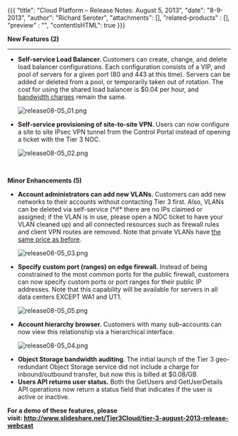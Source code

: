 {{{
  "title": "Cloud Platform – Release Notes: August 5, 2013",
  "date": "8-9-2013",
  "author": "Richard Seroter",
  "attachments": [],
  "related-products" : [],
  "preview" : "",
  "contentIsHTML": true
}}}

<p><strong>New Features (2)</strong>
</p>
<hr />
<ul>
  <li><strong>Self-service Load Balancer.&nbsp;</strong>Customers can create, change, and delete load balancer configurations. Each configuration consists of a VIP, and pool of servers for a given port (80 and 443 at this time). Servers can be added or deleted
    from a pool, or temporarily taken out of rotation. The cost for using the shared load balancer is $0.04 per hour, and <a href="http://help.tier3.com/entries/21823570-Tier-3-Bandwidth-Billing-Model" target="_blank">bandwidth charges</a> remain the
    same.
    <p><img src="https://t3n.zendesk.com/attachments/token/6nhavnhfgqq16wy/?name=release08-05_01.png" alt="release08-05_01.png" />
    </p>
  </li>
  <li><strong>Self-service provisioning of site-to-site VPN.&nbsp;</strong>Users can now configure a site to site IPsec VPN tunnel from the Control Portal instead of opening a ticket with the Tier 3 NOC.
    <br />
    <p><img src="https://t3n.zendesk.com/attachments/token/t7jrwoyoufy1ojm/?name=release08-05_02.png" alt="release08-05_02.png" />
    </p>
  </li>
</ul>
<p>&nbsp;</p>
<p><strong>Minor Enhancements (5)</strong>
</p>
<ul>
  <li><strong>Account administrators can add new VLANs.&nbsp;</strong>Customers can add new networks to their accounts without contacting Tier 3 first. Also, VLANs can be deleted via self-service (*if* there are no IPs claimed or assigned; if the VLAN is
    in use, please open a NOC ticket to have your VLAN cleaned up) and all connected resources such as firewall rules and client VPN routes are removed. Note that private VLANs have <a href="http://www.tier3.com/products/network/firewall" target="_blank">the same price as before</a>.
    <p><img src="https://t3n.zendesk.com/attachments/token/rhmfej5scwlv6tz/?name=release08-05_03.png" alt="release08-05_03.png" />
    </p>
  </li>
  <li><strong>Specify custom port (ranges) on edge firewall.&nbsp;</strong>Instead of being constrained to the most common ports for the public firewall, customers can now specify custom ports or port ranges for their public IP addresses. Note that this capability
    will be available for servers in all data centers EXCEPT WA1 and UT1.
    <p><img src="https://t3n.zendesk.com/attachments/token/p1fod3ppzlic3ik/?name=release08-05_05.png" alt="release08-05_05.png" />
    </p>
  </li>
  <li><strong>Account hierarchy browser.&nbsp;</strong>Customers with many sub-accounts can now view this relationship via a hierarchical interface.
    <p><img src="https://t3n.zendesk.com/attachments/token/vtff4mpyrlxtlqc/?name=release08-05_04.png" alt="release08-05_04.png" />
    </p>
  </li>
  <li><strong>Object Storage bandwidth auditing</strong>. The initial launch of the Tier 3 geo-redundant Object Storage service did not include a charge for inbound/outbound transfer, but now this is billed at $0.08/GB.</li>
  <li><strong>Users API returns user status.</strong> Both the GetUsers and GetUserDetails API operations now return a status field that indicates if the user is active or inactive.</li>
</ul>
<p><strong>For a demo of these features, please visit:&nbsp;<a href="http://www.slideshare.net/Tier3Cloud/tier-3-august-2013-release-webcast" target="_blank">http://www.slideshare.net/Tier3Cloud/tier-3-august-2013-release-webcast</a>&nbsp;</strong>
</p>